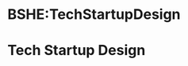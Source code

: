 






BSHE:TechStartupDesign
======================






Tech Startup Design
===================










